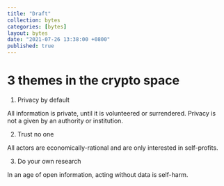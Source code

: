 ```yaml
---
title: "Draft"
collection: bytes
categories: [bytes]
layout: bytes
date: "2021-07-26 13:38:00 +0800"
published: true
---
```


# 3 themes in the crypto space

1. Privacy by default

All information is private, until it is volunteered or surrendered. 
Privacy is not a given by an authority or institution.

2. Trust no one

All actors are economically-rational and are only interested in self-profits.

3. Do your own research

In an age of open information, acting without data is self-harm.

